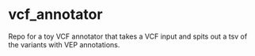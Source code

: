 # vcf_annotator
Repo for a toy VCF annotator that takes a VCF input and spits out a tsv of the variants with VEP annotations.
